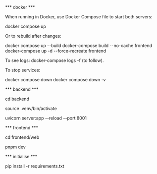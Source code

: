 
*** docker ***

When running in Docker, use Docker Compose file to start both servers:

docker compose up

Or to rebuild after changes:

docker compose up --build
docker-compose build --no-cache frontend
docker-compose up -d --force-recreate frontend

To see logs:
docker-compose logs -f (to follow).

To stop services:

docker compose down 
docker compose down -v


*** backend ***

cd backend

source .venv/bin/activate

uvicorn server:app --reload --port 8001

*** frontend ***

cd frontend/web

pnpm dev

*** initialise ***

pip install -r requirements.txt